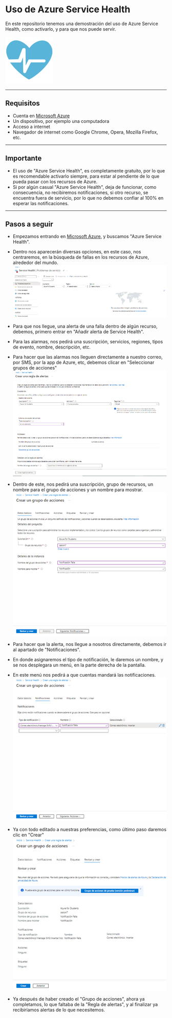 # Uso de Azure Service Health
En este repositorio tenemos una demostración del uso de Azure Service Health, como activarlo, y para que nos puede servir.

![Microsoft-Azure-Service-Health](https://github.com/DagonNR/Azure-Service-Health/blob/main/images/Microsoft-Azure-Service-Health.png)

---

## Requisitos
- Cuenta en [Microsoft Azure](https://portal.azure.com)
- Un dispositivo, por ejemplo una computadora
- Acceso a internet
- Navegador de internet como Google Chrome, Opera, Mozilla Firefox, etc.

---

## Importante
- El uso de "Azure Service Health", es completamente gratuito, por lo que es recomendable activarlo siempre, para estar al pendiente de lo que pueda pasar con los recursos de Azure.
- Si por algún casual "Azure Service Health", deja de funcionar, como consecuencia, no recibiremos notificaciones, si otro recurso, se encuentra fuera de servicio, por lo que no debemos confiar al 100% en esperar las notificaciones.

---

## Pasos a seguir
- Empezamos entrando en [Microsoft Azure](https://portal.azure.com), y buscamos "Azure Service Health".
- Dentro nos aparecerán diversas opciones, en este caso, nos centraremos, en la búsqueda de fallas en los recursos de Azure, alrededor del mundo.
![P1](https://github.com/DagonNR/Azure-Service-Health/blob/main/images/P1.PNG)

- Para que nos llegue, una alerta de una falla dentro de algún recurso, debemos, primero entrar en "Añadir alerta de Service Health".
- Para las alarmas, nos pedirá una suscripción, servicios, regiones, tipos de evento, nombre, descripción, etc.
- Para hacer que las alarmas nos lleguen directamente a nuestro correo, por SMS, por la app de Azure, etc, debemos clicar en "Seleccionar grupos de acciones"
![P2](https://github.com/DagonNR/Azure-Service-Health/blob/main/images/P2.PNG)

- Dentro de este, nos pedirá una suscripción, grupo de recursos, un nombre para el grupo de acciones y un nombre para mostrar.
![P3](https://github.com/DagonNR/Azure-Service-Health/blob/main/images/P3.PNG)

- Para hacer que la alerta, nos llegue a nosotros directamente, debemos ir al apartado de "Notificaciones".
- En donde asignaremos el tipo de notificación, le daremos un nombre, y se nos desplegara un menú, en la parte derecha de la pantalla.
- En este menú nos pedirá a que cuentas mandará las notificaciones.
![P4](https://github.com/DagonNR/Azure-Service-Health/blob/main/images/P4.PNG)

- Ya con todo editado a nuestras preferencias, como último paso daremos clic en "Crear"
![P5](https://github.com/DagonNR/Azure-Service-Health/blob/main/images/P5.PNG)

- Ya después de haber creado el "Grupo de acciones", ahora ya completamos, lo que faltaba de la "Regla de alertas", y al finalizar ya recibiríamos alertas de lo que necesitemos.
